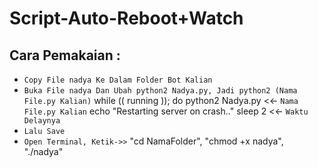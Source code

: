 # Script-Auto-Reboot+Watch
Cara Pemakaian :
------
- `Copy File nadya Ke Dalam Folder Bot Kalian`
- `Buka File nadya Dan Ubah python2 Nadya.py, Jadi python2 (Nama File.py Kalian)`
while (( running )); do
    python2 Nadya.py <<- `Nama File.py Kalian`
    echo "Restarting server on crash.."
    sleep 2 <<- `Waktu Delaynya`
- `Lalu Save`
- `Open Terminal, Ketik->>` "cd NamaFolder", "chmod +x nadya", "./nadya"
